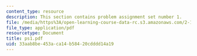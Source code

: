 ```yaml
---
content_type: resource
description: This section contains problem assignment set number 1.
file: /media/https%3A/open-learning-course-data-rc.s3.amazonaws.com/2-12-introduction-to-robotics-fall-2005/33aab8be453aca14b58420cdddd14a19_ps1.pdf
file_type: application/pdf
resourcetype: Document
title: ps1.pdf
uid: 33aab8be-453a-ca14-b584-20cdddd14a19
---
```

